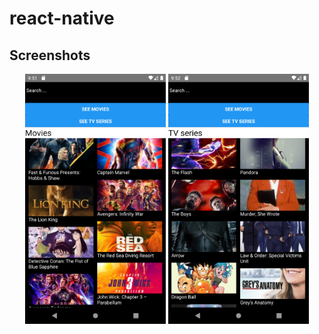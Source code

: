 # react-native

## Screenshots
<p align="center">
  <img src="img/Screenshot_1564948296.png" height="400px"/>

  <img src="img/Screenshot_1564948332.png" height="400px"/>
</p>
